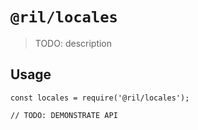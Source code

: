 # `@ril/locales`

> TODO: description

## Usage

```
const locales = require('@ril/locales');

// TODO: DEMONSTRATE API
```
